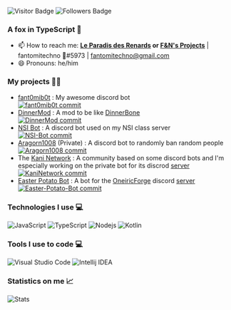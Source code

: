 
![Visitor Badge](https://visitor-badge.laobi.icu/badge?page_id=fantomitechno&title=Visitors)
![Followers Badge](https://img.shields.io/github/followers/fantomitechno?label=Followers)

### A fox in TypeScript 🦊
- 📫 How to reach me: **[Le Paradis des Renards](https://discord.gg/UrdgdjvxrX) or [F&N's Projects](http://fandnprojects.ovh)** | fantomitechno 🦊#5973 | fantomitechno@gmail.com
- 😄 Pronouns: he/him

### My projects 👨‍💻
 - [fant0mib0t](https://github.com/fantomitechno/fant0mib0t) : My awesome discord bot 
 <br>[![fant0mib0t commit](https://img.shields.io/github/last-commit/fantomitechno/fant0mib0t)](https://github.com/fantomitechno/fant0mib0t)
 - [DinnerMod](https://github.com/fantomitechno/DinnerMod) : A mod to be like [DinnerBone](https://twitter.com/Dinnerbone/status/1437476580524281857/photo/1)
 <br>[![DinnerMod commit](https://img.shields.io/github/last-commit/fantomitechno/DinnerMod)](https://github.com/fantomitechno/DinnerMod)
 - [NSI Bot](https://github.com/fantomitechno/NSI-Bot) : A discord bot used on my NSI class server
 <br>[![NSI-Bot commit](https://img.shields.io/github/last-commit/fantomitechno/NSI-Bot)](https://github.com/fantomitechno/NSI-Bot)
 - [Aragorn1008](https://sh.fantomitechno.ovh/aragorn) (Private) : A discord bot to randomly ban random people
 <br>[![Aragorn1008 commit](https://img.shields.io/github/last-commit/fantomitechno/Aragorn1008)](https://github.com/fantomitechno/Aragorn1008)
 - The [Kani Network](https://github.com/KaniNetwork) : A community based on some discord bots and I'm especially working on the private bot for its discrod [server](https://discord.gg/6pnDcSs)
 <br>[![KaniNetwork commit](https://img.shields.io/github/last-commit/KaniNetwork/KaniNetwork)](https://github.com/KaniNetwork/KaniNetwork)
 - [Easter Potato Bot](https://github.com/OneiricForge/Easter-Potato-Bot) : A bot for the [OneiricForge](https://github.com/OneiricForge) discord [server](https://discord.gg/GT2drck)
 <br>[![Easter-Potato-Bot commit](https://img.shields.io/github/last-commit/OneiricForge/Easter-Potato-Bot)](https://github.com/OneiricForge/Easter-Potato-Bot)

### Technologies I use 💻

![JavaScript](https://img.shields.io/badge/JavaScript-black?style=flat-square&logo=javascript)
![TypeScript](https://img.shields.io/badge/TypeScript-black?style=flat-square&logo=typescript&logoColor=3178C6)
![Nodejs](https://img.shields.io/badge/Nodejs-black?style=flat-square&logo=node.js)
![Kotlin](https://img.shields.io/badge/Kotlin-black?style=flat-square&logo=kotlin)

### Tools I use to code 💻

![Visual Studio Code](https://img.shields.io/badge/VisualStudioCode-black?style=flat-square&logo=visual-studio-code)
![Intellij IDEA](https://img.shields.io/badge/Intelij%20IDEA-black?style=flat-square&logo=intellijidea)

### Statistics on me 📈

![Stats](https://github-readme-stats.vercel.app/api/top-langs/?username=fantomitechno&layout=compact&theme=outrun)
